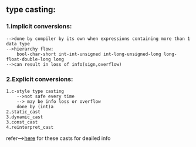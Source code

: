 ## type casting:
### 1.implicit conversions:
    -->done by compiler by its own when expressions containing more than 1 data type
    -->hierarchy flow:
        bool-char-short int-int-unsigned int-long-unsigned-long long-float-double-long long
    -->can result in loss of info(sign,overflow)

### 2.Explicit conversions:
    1.c-style type casting 
        -->not safe every time
        --> may be info loss or overflow
        done by (int)a
    2.static_cast
    3.dynamic_cast
    3.const_cast
    4.reinterpret_cast
refer-->[here](https://en.cppreference.com/w/cpp/language/expressions) for these casts for deailed info
